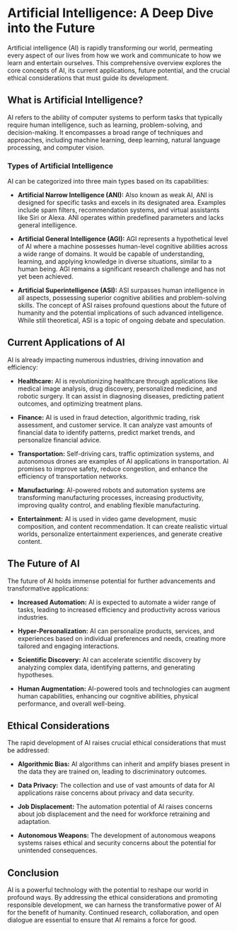 # Artificial Intelligence: A Deep Dive into the Future

Artificial intelligence (AI) is rapidly transforming our world, permeating every aspect of our lives from how we work and communicate to how we learn and entertain ourselves. This comprehensive overview explores the core concepts of AI, its current applications, future potential, and the crucial ethical considerations that must guide its development.

## What is Artificial Intelligence?

AI refers to the ability of computer systems to perform tasks that typically require human intelligence, such as learning, problem-solving, and decision-making.  It encompasses a broad range of techniques and approaches, including machine learning, deep learning, natural language processing, and computer vision.

### Types of Artificial Intelligence

AI can be categorized into three main types based on its capabilities:

* **Artificial Narrow Intelligence (ANI):**  Also known as weak AI, ANI is designed for specific tasks and excels in its designated area. Examples include spam filters, recommendation systems, and virtual assistants like Siri or Alexa.  ANI operates within predefined parameters and lacks general intelligence.

* **Artificial General Intelligence (AGI):** AGI represents a hypothetical level of AI where a machine possesses human-level cognitive abilities across a wide range of domains.  It would be capable of understanding, learning, and applying knowledge in diverse situations, similar to a human being.  AGI remains a significant research challenge and has not yet been achieved.

* **Artificial Superintelligence (ASI):** ASI surpasses human intelligence in all aspects, possessing superior cognitive abilities and problem-solving skills.  The concept of ASI raises profound questions about the future of humanity and the potential implications of such advanced intelligence.  While still theoretical, ASI is a topic of ongoing debate and speculation.


## Current Applications of AI

AI is already impacting numerous industries, driving innovation and efficiency:

* **Healthcare:** AI is revolutionizing healthcare through applications like medical image analysis, drug discovery, personalized medicine, and robotic surgery.  It can assist in diagnosing diseases, predicting patient outcomes, and optimizing treatment plans.

* **Finance:** AI is used in fraud detection, algorithmic trading, risk assessment, and customer service.  It can analyze vast amounts of financial data to identify patterns, predict market trends, and personalize financial advice.

* **Transportation:** Self-driving cars, traffic optimization systems, and autonomous drones are examples of AI applications in transportation.  AI promises to improve safety, reduce congestion, and enhance the efficiency of transportation networks.

* **Manufacturing:** AI-powered robots and automation systems are transforming manufacturing processes, increasing productivity, improving quality control, and enabling flexible manufacturing.

* **Entertainment:** AI is used in video game development, music composition, and content recommendation.  It can create realistic virtual worlds, personalize entertainment experiences, and generate creative content.


## The Future of AI

The future of AI holds immense potential for further advancements and transformative applications:

* **Increased Automation:** AI is expected to automate a wider range of tasks, leading to increased efficiency and productivity across various industries.

* **Hyper-Personalization:** AI can personalize products, services, and experiences based on individual preferences and needs, creating more tailored and engaging interactions.

* **Scientific Discovery:** AI can accelerate scientific discovery by analyzing complex data, identifying patterns, and generating hypotheses.

* **Human Augmentation:** AI-powered tools and technologies can augment human capabilities, enhancing our cognitive abilities, physical performance, and overall well-being.


## Ethical Considerations

The rapid development of AI raises crucial ethical considerations that must be addressed:

* **Algorithmic Bias:** AI algorithms can inherit and amplify biases present in the data they are trained on, leading to discriminatory outcomes.

* **Data Privacy:** The collection and use of vast amounts of data for AI applications raise concerns about privacy and data security.

* **Job Displacement:** The automation potential of AI raises concerns about job displacement and the need for workforce retraining and adaptation.

* **Autonomous Weapons:** The development of autonomous weapons systems raises ethical and security concerns about the potential for unintended consequences.


## Conclusion

AI is a powerful technology with the potential to reshape our world in profound ways.  By addressing the ethical considerations and promoting responsible development, we can harness the transformative power of AI for the benefit of humanity.  Continued research, collaboration, and open dialogue are essential to ensure that AI remains a force for good.
